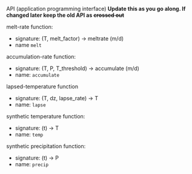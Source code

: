 API (application programming interface)
**Update this as you go along.
If changed later keep the old API as ~~crossed out~~**

melt-rate function:
- signature: (T, melt_factor) -> meltrate (m/d)
- name `melt`

accumulation-rate function:
- signature: (T, P, T_threshold) -> accumulate (m/d)
- name: `accumulate`

lapsed-temperature function
- signature: (T, dz, lapse_rate) -> T
- name: `lapse`

synthetic temperature function:
- signature: (t) -> T
- name: `temp`

synthetic precipitation function:
- signature: (t) -> P
- name: `precip`
